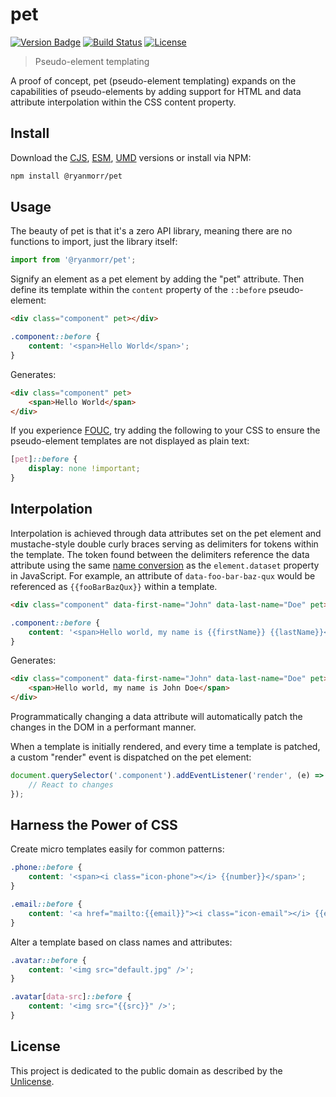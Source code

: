 # pet

[![Version Badge][version-image]][project-url]
[![Build Status][build-image]][build-url]
[![License][license-image]][license-url]

> Pseudo-element templating

A proof of concept, pet (pseudo-element templating) expands on the capabilities of pseudo-elements by adding support for HTML and data attribute interpolation within the CSS content property.

## Install

Download the [CJS](https://github.com/ryanmorr/pet/raw/master/dist/pet.cjs.js), [ESM](https://github.com/ryanmorr/pet/raw/master/dist/pet.esm.js), [UMD](https://github.com/ryanmorr/pet/raw/master/dist/pet.umd.js) versions or install via NPM:

``` sh
npm install @ryanmorr/pet
```

## Usage

The beauty of pet is that it's a zero API library, meaning there are no functions to import, just the library itself:

```javascript
import from '@ryanmorr/pet';
```

Signify an element as a pet element by adding the "pet" attribute. Then define its template within the `content` property of the `::before` pseudo-element:

```html
<div class="component" pet></div>
```

```css
.component::before {
    content: '<span>Hello World</span>';
}
```

Generates:

```html
<div class="component" pet>
    <span>Hello World</span>
</div>
```

If you experience [FOUC](https://en.wikipedia.org/wiki/Flash_of_unstyled_content), try adding the following to your CSS to ensure the pseudo-element templates are not displayed as plain text:

```css
[pet]::before {
    display: none !important;
}
```

## Interpolation

Interpolation is achieved through data attributes set on the pet element and mustache-style double curly braces serving as delimiters for tokens within the template. The token found between the delimiters reference the data attribute using the same [name conversion](https://developer.mozilla.org/en/docs/Web/API/HTMLElement/dataset#Name_conversion) as the `element.dataset` property in JavaScript. For example, an attribute of `data-foo-bar-baz-qux` would be referenced as `{{fooBarBazQux}}` within a template.

```html
<div class="component" data-first-name="John" data-last-name="Doe" pet></div>
```

```css
.component::before {
    content: '<span>Hello world, my name is {{firstName}} {{lastName}}</span>';
}
```

Generates:

```html
<div class="component" data-first-name="John" data-last-name="Doe" pet></div>
    <span>Hello world, my name is John Doe</span>
</div>
```

Programmatically changing a data attribute will automatically patch the changes in the DOM in a performant manner.

When a template is initially rendered, and every time a template is patched, a custom "render" event is dispatched on the pet element:

```javascript
document.querySelector('.component').addEventListener('render', (e) => {
    // React to changes
});
```

## Harness the Power of CSS

Create micro templates easily for common patterns:

```css
.phone::before {
    content: '<span><i class="icon-phone"></i> {{number}}</span>';
}

.email::before {
    content: '<a href="mailto:{{email}}"><i class="icon-email"></i> {{email}}</a>';
}
```

Alter a template based on class names and attributes:

```css
.avatar::before {
    content: '<img src="default.jpg" />';
}

.avatar[data-src]::before {
    content: '<img src="{{src}}" />';
}
```

## License

This project is dedicated to the public domain as described by the [Unlicense](http://unlicense.org/).

[project-url]: https://github.com/ryanmorr/pet
[version-image]: https://badge.fury.io/gh/ryanmorr%2Fpet.svg
[build-url]: https://travis-ci.org/ryanmorr/pet
[build-image]: https://travis-ci.org/ryanmorr/pet.svg
[license-image]: https://img.shields.io/badge/license-Unlicense-blue.svg
[license-url]: UNLICENSE